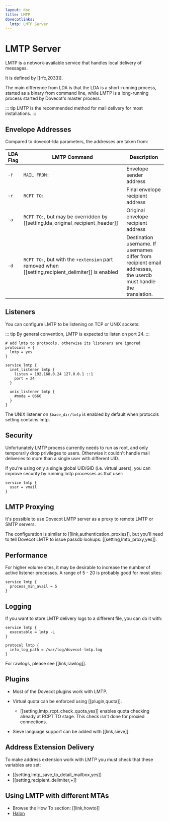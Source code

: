 ```yaml
---
layout: doc
title: LMTP
dovecotlinks:
  lmtp: LMTP Server
---
```


# LMTP Server

LMTP is a network-available service that handles local delivery of messages.

It is defined by [[rfc,2033]].

The main difference from LDA is that the LDA is a short-running process,
started as a binary from command line, while LMTP is a long-running process
started by Dovecot's master process.

::: tip
LMTP is the recommended method for mail delivery for most installations.
:::

<!-- @include: include/delivery_common.inc -->

## Envelope Addresses

Compared to dovecot-lda parameters, the addresses are taken from:

| LDA Flag | LMTP Command | Description |
| -------- | ------------ | ----------- |
| `-f` | `MAIL FROM:` | Envelope sender address |
| `-r` | `RCPT TO:` | Final envelope recipient address |
| `-a` | `RCPT TO:`, but may be overridden by [[setting,lda_original_recipient_header]] | Original envelope recipient address |
| `-d` | `RCPT TO:`, but with the `+extension` part removed when [[setting,recipient_delimiter]] is enabled | Destination username. If usernames differ from recipient email addresses, the userdb must handle the translation. |

## Listeners

You can configure LMTP to be listening on TCP or UNIX sockets:

::: tip
By general convention, LMTP is expected to listen on port 24.
:::

```[dovecot.conf]
# add lmtp to protocols, otherwise its listeners are ignored
protocols = {
  lmtp = yes
}

service lmtp {
  inet_listener lmtp {
    listen = 192.168.0.24 127.0.0.1 ::1
    port = 24
  }

  unix_listener lmtp {
    #mode = 0666
  }
}
```

The UNIX listener on `$base_dir/lmtp` is enabled by default when
protocols setting contains lmtp.

## Security

Unfortunately LMTP process currently needs to run as root, and only
temporarily drop privileges to users. Otherwise it couldn't handle mail
deliveries to more than a single user with different UID.

If you're using only a single global UID/GID (i.e. virtual users), you can
improve security by running lmtp processes as that user:

```[dovecot.conf]
service lmtp {
  user = vmail
}
```

## LMTP Proxying

It's possible to use Dovecot LMTP server as a proxy to remote LMTP or
SMTP servers.

The configuration is similar to [[link,authentication_proxies]], but you'll
need to tell Dovecot LMTP to issue passdb lookups: [[setting,lmtp_proxy,yes]].

## Performance

For higher volume sites, it may be desirable to increase the number of
active listener processes. A range of 5 - 20 is probably good for most sites:

```[dovecot.conf]
service lmtp {
  process_min_avail = 5
}
```

## Logging

If you want to store LMTP delivery logs to a different file, you can do
it with:

```[dovecot.conf]
service lmtp {
  executable = lmtp -L
}

protocol lmtp {
  info_log_path = /var/log/dovecot-lmtp.log
}
```

For rawlogs, please see [[link,rawlog]].

## Plugins

* Most of the Dovecot plugins work with LMTP.

* Virtual quota can be enforced using [[plugin,quota]].

  * [[setting,lmtp_rcpt_check_quota,yes]] enables quota checking already
    at RCPT TO stage. This check isn't done for proxied connections.

* Sieve language support can be added with [[link,sieve]].

## Address Extension Delivery

To make address extension work with LMTP you must check that these variables
are set:

* [[setting,lmtp_save_to_detail_mailbox,yes]]
* [[setting,recipient_delimiter,+]]

## Using LMTP with different MTAs

* Browse the How To section: [[link,howto]]
* [Halon](https://docs.halon.io/kb/delivery/lmtp)
